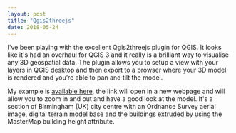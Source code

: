 ```yaml
---
layout: post
title: "Qgis2threejs"
date: 2018-05-24
---
```


I've been playing with the excellent Qgis2threejs plugin for QGIS. It looks like it's had an overhaul for QGIS 3 and it really is a brilliant way to visualise any 3D geospatial data. The plugin allows you to setup a view with your layers in QGIS desktop and then export to a browser where your 3D model is rendered and you’re able to pan and tilt the model.  

My example is [available here](/qgis2threejs/index.html), the link will open in a new webpage and will allow you to zoom in and out and have a good look at the model. It's a section of Birmingham (UK) city centre with an Ordnance Survey aerial image, digital terrain model base and the buildings extruded by using the MasterMap building height attribute.
